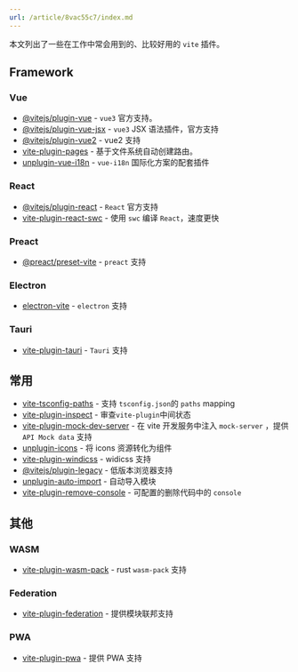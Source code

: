 ```yaml
---
url: /article/8vac55c7/index.md
---
```

本文列出了一些在工作中常会用到的、比较好用的 `vite` 插件。

## Framework

### Vue

* [@vitejs/plugin-vue](https://github.com/vitejs/vite/tree/main/packages/plugin-vue) - `vue3` 官方支持。
* [@vitejs/plugin-vue-jsx](https://github.com/vitejs/vite/tree/main/packages/plugin-vue-jsx) - `vue3` JSX 语法插件，官方支持
* [@vitejs/plugin-vue2](https://github.com/vitejs/vite-plugin-vue2) - vue2 支持
* [vite-plugin-pages](https://github.com/hannoeru/vite-plugin-pages) - 基于文件系统自动创建路由。
* [unplugin-vue-i18n](https://github.com/intlify/bundle-tools/tree/main/packages/unplugin-vue-i18n) - `vue-i18n` 国际化方案的配套插件

### React

* [@vitejs/plugin-react](https://github.com/vitejs/vite/tree/main/packages/plugin-react) - `React` 官方支持
* [vite-plugin-react-swc](https://github.com/vitejs/vite-plugin-react-swc) - 使用 `swc` 编译 `React`，速度更快

### Preact

* [@preact/preset-vite](https://github.com/preactjs/preset-vite) - `preact` 支持

### Electron

* [electron-vite](https://github.com/alex8088/electron-vite) - `electron` 支持

### Tauri

* [vite-plugin-tauri](https://github.com/amrbashir/vite-plugin-tauri) - `Tauri` 支持

## 常用

* [vite-tsconfig-paths](https://github.com/aleclarson/vite-tsconfig-paths) - 支持 `tsconfig.json`的 `paths` mapping
* [vite-plugin-inspect](https://github.com/antfu/vite-plugin-inspect) - 审查`vite-plugin`中间状态
* [vite-plugin-mock-dev-server](https://github.com/pengzhanbo/vite-plugin-mock-dev-server) - 在 vite
  开发服务中注入 `mock-server` ，提供 `API Mock data` 支持
* [unplugin-icons](https://github.com/antfu/unplugin-icons) - 将 icons 资源转化为组件
* [vite-plugin-windicss](https://github.com/windicss/vite-plugin-windicss) - widicss 支持
* [@vitejs/plugin-legacy](https://github.com/vitejs/vite/tree/main/packages/plugin-legacy) - 低版本浏览器支持
* [unplugin-auto-import](https://github.com/antfu/unplugin-auto-import) - 自动导入模块
* [vite-plugin-remove-console](https://github.com/xiaoxian521/vite-plugin-remove-console) - 可配置的删除代码中的 `console`

## 其他

### WASM

* [vite-plugin-wasm-pack](https://github.com/nshen/vite-plugin-wasm-pack) - rust `wasm-pack` 支持

### Federation

* [vite-plugin-federation](https://github.com/originjs/vite-plugin-federation) - 提供模块联邦支持

### PWA

* [vite-plugin-pwa](https://github.com/antfu/vite-plugin-pwa) - 提供 PWA 支持
